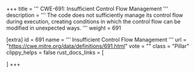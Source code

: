 +++
title = '''
CWE-691: Insufficient Control Flow Management
'''
description	= '''
The code does not sufficiently manage its control flow during execution, creating conditions in which the control flow can be modified in unexpected ways.
'''
weight = 691

[extra]
id = 691
name = '''
Insufficient Control Flow Management
'''
url = "https://cwe.mitre.org/data/definitions/691.html"
vote = ""
class = "Pillar"
clippy_helps = false
rust_docs_links = [
	
]
+++
